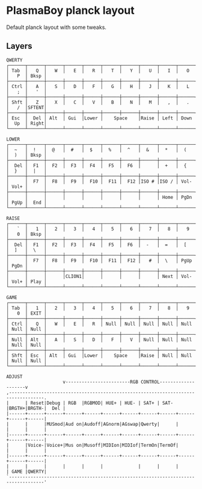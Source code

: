 # PlasmaBoy planck layout

Default planck layout with some tweaks.

## Layers

    QWERTY
    ┌──────┬──────┬──────┬──────┬──────┬──────┬──────┬──────┬──────┬──────┬──────┬──────┐
    │ Tab  │   Q  │   W  │   E  │   R  │   T  │   Y  │   U  │   I  │   O  │   P  │ Bksp │
    ├──────┼──────┼──────┼──────┼──────┼──────┼──────┼──────┼──────┼──────┼──────┼──────┤
    │ Ctrl │   A  │   S  │   D  │   F  │   G  │   H  │   J  │   K  │   L  │   ;  │   '  │
    ├──────┼──────┼──────┼──────┼──────┼──────┼──────┼──────┼──────┼──────┼──────┼──────┤
    │ Shft │   Z  │   X  │   C  │   V  │   B  │   N  │   M  │   ,  │   .  │   /  │SFTENT│
    ├──────┼──────┼──────┼──────┼──────┼──────┼──────┼──────┼──────┼──────┼──────┼──────┤
    │ Esc  │  Del │ Alt  │ Gui  │Lower │    Space    │Raise │ Left │ Down │  Up  │ Right│
    └──────┴──────┴──────┴──────┴──────┴──────┴──────┴──────┴──────┴──────┴──────┴──────┘

    LOWER
    ┌──────┬──────┬──────┬──────┬──────┬──────┬──────┬──────┬──────┬──────┬──────┬──────┐
    │  ~   │  !   │  @   │  #   │  $   │  %   │  ^   │  &   │  *   │  (   │  )   │ Bksp │
    ├──────┼──────┼──────┼──────┼──────┼──────┼──────┼──────┼──────┼──────┼──────┼──────┤
    │  Del │  F1  │  F2  │  F3  │  F4  │  F5  │  F6  │      │  +   │  {   │  }   │  |   │
    ├──────┼──────┼──────┼──────┼──────┼──────┼──────┼──────┼──────┼──────┼──────┼──────┤
    │      │  F7  │  F8  │  F9  │  F10 │  F11 │  F12 │ISO # │ISO / │ Vol- │ Vol+ │      │
    ├──────┼──────┼──────┼──────┼──────┼──────┼──────┼──────┼──────┼──────┼──────┼──────┤
    │      │      │      │      │      │      │      │      │ Home │ PgDn │ PgUp │  End │
    └──────┴──────┴──────┴──────┴──────┴──────┴──────┴──────┴──────┴──────┴──────┴──────┘

    RAISE
    ┌──────┬──────┬──────┬──────┬──────┬──────┬──────┬──────┬──────┬──────┬──────┬──────┐
    │   `  │   1  │   2  │   3  │   4  │   5  │   6  │   7  │   8  │   9  │   0  │ Bksp │
    ├──────┼──────┼──────┼──────┼──────┼──────┼──────┼──────┼──────┼──────┼──────┼──────┤
    │  Del │  F1  │  F2  │  F3  │  F4  │  F5  │  F6  │  -   │  =   │  [   │  ]   │  \   │
    ├──────┼──────┼──────┼──────┼──────┼──────┼──────┼──────┼──────┼──────┼──────┼──────┤
    │      │  F7  │  F8  │  F9  │  F10 │  F11 │  F12 │   #  │  \   │ PgUp │ PgDn │      │
    ├──────┼──────┼──────┼──────┼──────┼──────┼──────┼──────┼──────┼──────┼──────┼──────┤
    │      │      │      │CLION1│      │      │      │      │ Next │ Vol- │ Vol+ │ Play │
    └──────┴──────┴──────┴──────┴──────┴──────┴──────┴──────┴──────┴──────┴──────┴──────┘

    GAME
    ┌──────┬──────┬──────┬──────┬──────┬──────┬──────┬──────┬──────┬──────┬──────┬──────┐
    │ Tab  │   1  │   2  │   3  │   4  │   5  │   6  │   7  │   8  │   9  │   0  │ EXIT │
    ├──────┼──────┼──────┼──────┼──────┼──────┼──────┼──────┼──────┼──────┼──────┼──────┤
    │ Ctrl │   Q  │   W  │   E  │   R  │ Null │ Null │ Null │ Null │ Null │ Null │ Null │
    ├──────┼──────┼──────┼──────┼──────┼──────┼──────┼──────┼──────┼──────┼──────┼──────┤
    │ Null │ Alt  │   A  │   S  │   D  │   F  │   V  │ Null │ Null │ Null │ Null │ Null │
    ├──────┼──────┼──────┼──────┼──────┼──────┼──────┼──────┼──────┼──────┼──────┼──────┤
    │ Shft │ Esc  │ Alt  │ Gui  │Lower │    Space    │Raise │ Null │ Null │ Null │ Null │
    └──────┴──────┴──────┴──────┴──────┴──────┴──────┴──────┴──────┴──────┴──────┴──────┘

    ADJUST
                         v------------------------RGB CONTROL--------------------v
    ,-----------------------------------------------------------------------------------.
    |      | Reset|Debug | RGB  |RGBMOD| HUE+ | HUE- | SAT+ | SAT- |BRGTH+|BRGTH-|  Del |
    |------+------+------+------+------+------+------+------+------+------+------+------|
    |      |      |MUSmod|Aud on|Audoff|AGnorm|AGswap|Qwerty|      |      |      |      |
    |------+------+------+------+------+------+------+------+------+------+------+------|
    |      |Voice-|Voice+|Mus on|Musoff|MIDIon|MIDIof|TermOn|TermOf|      |      |      |
    |------+------+------+------+------+------+------+------+------+------+------+------|
    |      |      |      |      |      |             |      |      |      | GAME |QWERTY|
    `-----------------------------------------------------------------------------------'
